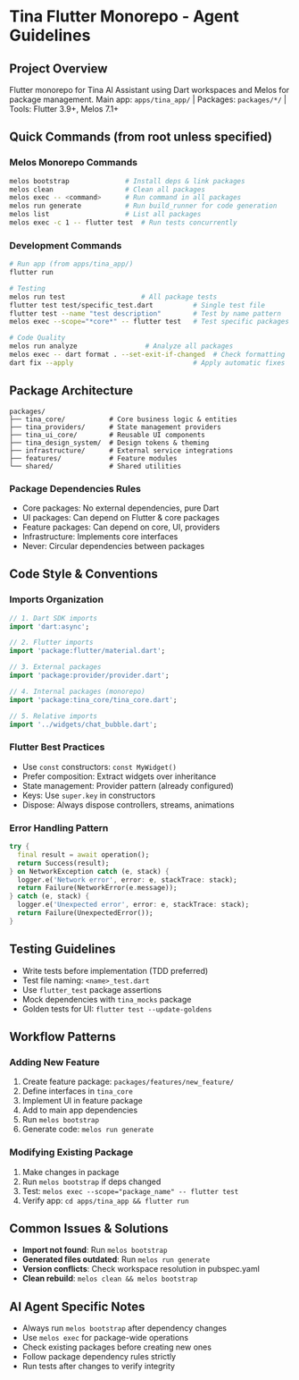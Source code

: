 # Tina Flutter Monorepo - Agent Guidelines

## Project Overview
Flutter monorepo for Tina AI Assistant using Dart workspaces and Melos for package management.
Main app: `apps/tina_app/` | Packages: `packages/*/` | Tools: Flutter 3.9+, Melos 7.1+

## Quick Commands (from root unless specified)

### Melos Monorepo Commands
```bash
melos bootstrap              # Install deps & link packages
melos clean                  # Clean all packages
melos exec -- <command>      # Run command in all packages
melos run generate           # Run build_runner for code generation
melos list                   # List all packages
melos exec -c 1 -- flutter test  # Run tests concurrently
```

### Development Commands
```bash
# Run app (from apps/tina_app/)
flutter run

# Testing
melos run test                   # All package tests
flutter test test/specific_test.dart          # Single test file
flutter test --name "test description"        # Test by name pattern
melos exec --scope="*core*" -- flutter test   # Test specific packages

# Code Quality
melos run analyze                 # Analyze all packages
melos exec -- dart format . --set-exit-if-changed  # Check formatting
dart fix --apply                              # Apply automatic fixes
```

## Package Architecture
```
packages/
├── tina_core/           # Core business logic & entities
├── tina_providers/      # State management providers
├── tina_ui_core/        # Reusable UI components
├── tina_design_system/  # Design tokens & theming
├── infrastructure/      # External service integrations
├── features/            # Feature modules
└── shared/              # Shared utilities
```

### Package Dependencies Rules
- Core packages: No external dependencies, pure Dart
- UI packages: Can depend on Flutter & core packages
- Feature packages: Can depend on core, UI, providers
- Infrastructure: Implements core interfaces
- Never: Circular dependencies between packages

## Code Style & Conventions

### Imports Organization
```dart
// 1. Dart SDK imports
import 'dart:async';

// 2. Flutter imports
import 'package:flutter/material.dart';

// 3. External packages
import 'package:provider/provider.dart';

// 4. Internal packages (monorepo)
import 'package:tina_core/tina_core.dart';

// 5. Relative imports
import '../widgets/chat_bubble.dart';
```

### Flutter Best Practices
- Use `const` constructors: `const MyWidget()`
- Prefer composition: Extract widgets over inheritance
- State management: Provider pattern (already configured)
- Keys: Use `super.key` in constructors
- Dispose: Always dispose controllers, streams, animations

### Error Handling Pattern
```dart
try {
  final result = await operation();
  return Success(result);
} on NetworkException catch (e, stack) {
  logger.e('Network error', error: e, stackTrace: stack);
  return Failure(NetworkError(e.message));
} catch (e, stack) {
  logger.e('Unexpected error', error: e, stackTrace: stack);
  return Failure(UnexpectedError());
}
```

## Testing Guidelines
- Write tests before implementation (TDD preferred)
- Test file naming: `<name>_test.dart`
- Use `flutter_test` package assertions
- Mock dependencies with `tina_mocks` package
- Golden tests for UI: `flutter test --update-goldens`

## Workflow Patterns

### Adding New Feature
1. Create feature package: `packages/features/new_feature/`
2. Define interfaces in `tina_core`
3. Implement UI in feature package
4. Add to main app dependencies
5. Run `melos bootstrap`
6. Generate code: `melos run generate`

### Modifying Existing Package
1. Make changes in package
2. Run `melos bootstrap` if deps changed
3. Test: `melos exec --scope="package_name" -- flutter test`
4. Verify app: `cd apps/tina_app && flutter run`

## Common Issues & Solutions
- **Import not found**: Run `melos bootstrap`
- **Generated files outdated**: Run `melos run generate`
- **Version conflicts**: Check workspace resolution in pubspec.yaml
- **Clean rebuild**: `melos clean && melos bootstrap`

## AI Agent Specific Notes
- Always run `melos bootstrap` after dependency changes
- Use `melos exec` for package-wide operations
- Check existing packages before creating new ones
- Follow package dependency rules strictly
- Run tests after changes to verify integrity